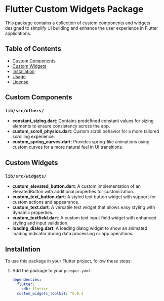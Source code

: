 # Flutter Custom Widgets Package

This package contains a collection of custom components and widgets designed to simplify UI building and enhance the user experience in Flutter applications.

## Table of Contents
- [Custom Components](#custom-components)
- [Custom Widgets](#custom-widgets)
- [Installation](#installation)
- [Usage](#usage)
- [License](#license)

## Custom Components

### `lib/src/others/`
- **constant_sizing.dart**: Contains predefined constant values for sizing elements to ensure consistency across the app.
- **custom_scroll_physics.dart**: Custom scroll behavior for a more tailored scrolling experience.
- **custom_spring_curves.dart**: Provides spring-like animations using custom curves for a more natural feel in UI transitions.

## Custom Widgets

### `lib/src/widgets/`
- **custom_elevated_button.dart**: A custom implementation of an ElevatedButton with additional properties for customization.
- **custom_text_button.dart**: A styled text button widget with support for custom actions and appearance.
- **custom_text.dart**: A versatile text widget that allows easy styling with dynamic properties.
- **custom_textfield.dart**: A custom text input field widget with enhanced styling and input validation.
- **loading_dialog.dart**: A loading dialog widget to show an animated loading indicator during data processing or app operations.

## Installation

To use this package in your Flutter project, follow these steps:

1. Add the package to your `pubspec.yaml`:
   ```yaml
   dependencies:
     flutter:
       sdk: flutter
     custom_widgets_toolkit: ^0.0.1
